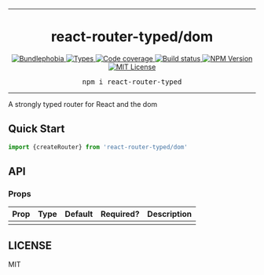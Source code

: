 <hr>
<div align="center">
  <h1 align="center">
    react-router-typed/dom
  </h1>
</div>

<p align="center">
  <a href="https://bundlephobia.com/result?p=react-router-typed">
    <img alt="Bundlephobia" src="https://img.shields.io/bundlephobia/minzip/react-router-typed?style=for-the-badge&labelColor=24292e">
  </a>
  <a aria-label="Types" href="https://www.npmjs.com/package/react-router-typed">
    <img alt="Types" src="https://img.shields.io/npm/types/react-router-typed?style=for-the-badge&labelColor=24292e">
  </a>
  <a aria-label="Code coverage report" href="https://codecov.io/gh/jaredLunde/react-router-typed">
    <img alt="Code coverage" src="https://img.shields.io/codecov/c/gh/jaredLunde/react-router-typed?style=for-the-badge&labelColor=24292e">
  </a>
  <a aria-label="Build status" href="https://travis-ci.com/jaredLunde/react-router-typed">
    <img alt="Build status" src="https://img.shields.io/travis/com/jaredLunde/react-router-typed?style=for-the-badge&labelColor=24292e">
  </a>
  <a aria-label="NPM version" href="https://www.npmjs.com/package/react-router-typed">
    <img alt="NPM Version" src="https://img.shields.io/npm/v/react-router-typed?style=for-the-badge&labelColor=24292e">
  </a>
  <a aria-label="License" href="https://jaredlunde.mit-license.org/">
    <img alt="MIT License" src="https://img.shields.io/npm/l/react-router-typed?style=for-the-badge&labelColor=24292e">
  </a>
</p>

<pre align="center">npm i react-router-typed</pre>
<hr>

A strongly typed router for React and the dom

## Quick Start

```jsx harmony
import {createRouter} from 'react-router-typed/dom'
```

## API

### Props

| Prop | Type | Default | Required? | Description |
| ---- | ---- | ------- | --------- | ----------- |
|      |      |         |           |             |

## LICENSE

MIT

